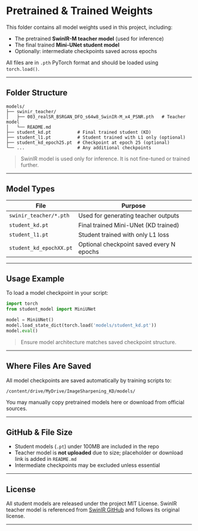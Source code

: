 # Pretrained & Trained Weights

This folder contains all model weights used in this project, including:

* The pretrained **SwinIR-M teacher model** (used for inference)
* The final trained **Mini-UNet student model**
* Optionally: intermediate checkpoints saved across epochs

All files are in `.pth` PyTorch format and should be loaded using `torch.load()`.

---

## Folder Structure

```
models/
├── swinir_teacher/
│   ├── 003_realSR_BSRGAN_DFO_s64w8_SwinIR-M_x4_PSNR.pth   # Teacher model
│   └── README.md 
├── student_kd.pt          # Final trained student (KD)
├── student_l1.pt          # Student trained with L1 only (optional)
├── student_kd_epoch25.pt  # Checkpoint at epoch 25 (optional)
└── ...                    # Any additional checkpoints
```

> SwinIR model is used only for inference. It is not fine-tuned or trained further.

---

## Model Types

| File                    | Purpose                                  |
| ----------------------- | ---------------------------------------- |
| `swinir_teacher/*.pth`  | Used for generating teacher outputs      |
| `student_kd.pt`         | Final trained Mini-UNet (KD trained)     |
| `student_l1.pt`         | Student trained with only L1 loss        |
| `student_kd_epochXX.pt` | Optional checkpoint saved every N epochs |

---

## Usage Example

To load a model checkpoint in your script:

```python
import torch
from student_model import MiniUNet

model = MiniUNet()
model.load_state_dict(torch.load('models/student_kd.pt'))
model.eval()
```

> Ensure model architecture matches saved checkpoint structure.

---

## Where Files Are Saved

All model checkpoints are saved automatically by training scripts to:

```
/content/drive/MyDrive/ImageSharpening_KD/models/
```

You may manually copy pretrained models here or download from official sources.

---

## GitHub & File Size

* Student models (`.pt`) under 100MB are included in the repo
* Teacher model is **not uploaded** due to size; placeholder or download link is added in `README.md`
* Intermediate checkpoints may be excluded unless essential


---

## License

All student models are released under the project MIT License. SwinIR teacher model is referenced from [SwinIR GitHub](https://github.com/JingyunLiang/SwinIR) and follows its original license.

---

